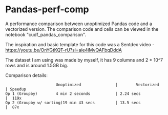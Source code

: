 # Pandas-perf-comp
A performance comparison between unoptimized Pandas code and a vectorized version. The comparison code and cells can be viewed in the notebook "cudf_pandas_comparison".

The inspiration and basic template for this code was a Sentdex video - https://youtu.be/OnYGtKQT-rU?si=aie4iMvQAFbqDddA

The dataset I am using was made by myself, it has 9 columns and 2 * 10^7 rows and is around 1.5GB big.

Comparison details:

                          Unoptimized               |        Vectorized    | Speedup
    Op 1 (Groupby)        4 min 2 seconds           | 2.24 secs            |  119x
    Op 2 (Groupby w/ sorting)19 min 43 secs         | 13.5 secs            |  87x

